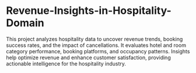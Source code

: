 # Revenue-Insights-in-Hospitality-Domain
This project analyzes hospitality data to uncover revenue trends, booking success rates, and the impact of cancellations. It evaluates hotel and room category performance, booking platforms, and occupancy patterns. Insights help optimize revenue and enhance customer satisfaction, providing actionable intelligence for the hospitality industry.
